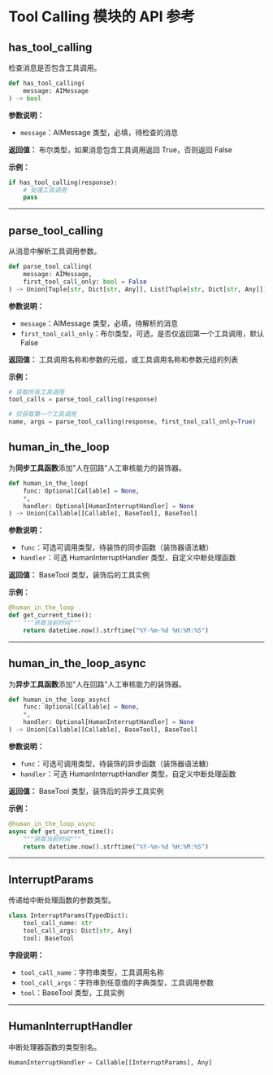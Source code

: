 # Tool Calling 模块的 API 参考

## has_tool_calling

检查消息是否包含工具调用。

```python
def has_tool_calling(
    message: AIMessage
) -> bool
```

**参数说明：**

- `message`：AIMessage 类型，必填，待检查的消息

**返回值：** 布尔类型，如果消息包含工具调用返回 True，否则返回 False

**示例：**

```python
if has_tool_calling(response):
    # 处理工具调用
    pass
```

---

## parse_tool_calling

从消息中解析工具调用参数。

```python
def parse_tool_calling(
    message: AIMessage,
    first_tool_call_only: bool = False
) -> Union[Tuple[str, Dict[str, Any]], List[Tuple[str, Dict[str, Any]]]]
```

**参数说明：**

- `message`：AIMessage 类型，必填，待解析的消息
- `first_tool_call_only`：布尔类型，可选，是否仅返回第一个工具调用，默认 False

**返回值：** 工具调用名称和参数的元组，或工具调用名称和参数元组的列表

**示例：**

```python
# 获取所有工具调用
tool_calls = parse_tool_calling(response)

# 仅获取第一个工具调用
name, args = parse_tool_calling(response, first_tool_call_only=True)
```

## human_in_the_loop

为**同步工具函数**添加"人在回路"人工审核能力的装饰器。

```python
def human_in_the_loop(
    func: Optional[Callable] = None,
    *,
    handler: Optional[HumanInterruptHandler] = None
) -> Union[Callable[[Callable], BaseTool], BaseTool]
```

**参数说明：**

- `func`：可选可调用类型，待装饰的同步函数（装饰器语法糖）
- `handler`：可选 HumanInterruptHandler 类型，自定义中断处理函数

**返回值：** BaseTool 类型，装饰后的工具实例

**示例：**

```python
@human_in_the_loop
def get_current_time():
    """获取当前时间"""
    return datetime.now().strftime("%Y-%m-%d %H:%M:%S")
```

---

## human_in_the_loop_async

为**异步工具函数**添加"人在回路"人工审核能力的装饰器。

```python
def human_in_the_loop_async(
    func: Optional[Callable] = None,
    *,
    handler: Optional[HumanInterruptHandler] = None
) -> Union[Callable[[Callable], BaseTool], BaseTool]
```

**参数说明：**

- `func`：可选可调用类型，待装饰的异步函数（装饰器语法糖）
- `handler`：可选 HumanInterruptHandler 类型，自定义中断处理函数

**返回值：** BaseTool 类型，装饰后的异步工具实例

**示例：**

```python
@human_in_the_loop_async
async def get_current_time():
    """获取当前时间"""
    return datetime.now().strftime("%Y-%m-%d %H:%M:%S")
```

---

## InterruptParams

传递给中断处理函数的参数类型。

```python
class InterruptParams(TypedDict):
    tool_call_name: str
    tool_call_args: Dict[str, Any]
    tool: BaseTool
```

**字段说明：**

- `tool_call_name`：字符串类型，工具调用名称
- `tool_call_args`：字符串到任意值的字典类型，工具调用参数
- `tool`：BaseTool 类型，工具实例

---

## HumanInterruptHandler

中断处理器函数的类型别名。

```python
HumanInterruptHandler = Callable[[InterruptParams], Any]
```
